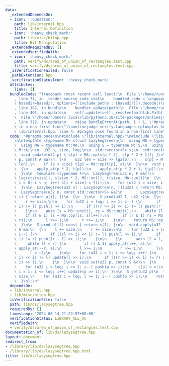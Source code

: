 ```yaml
---
data:
  _extendedDependsOn:
  - icon: ':question:'
    path: lib/internal.hpp
    title: Internal Definition
  - icon: ':heavy_check_mark:'
    path: lib/misc/bitop.hpp
    title: Bit Manipulation
  _extendedRequiredBy: []
  _extendedVerifiedWith:
  - icon: ':heavy_check_mark:'
    path: verify/ds/area_of_union_of_rectangles.test.cpp
    title: verify/ds/area_of_union_of_rectangles.test.cpp
  _isVerificationFailed: false
  _pathExtension: hpp
  _verificationStatusIcon: ':heavy_check_mark:'
  attributes:
    links: []
  bundledCode: "Traceback (most recent call last):\n  File \"/home/runner/.local/lib/python3.10/site-packages/onlinejudge_verify/documentation/build.py\"\
    , line 71, in _render_source_code_stat\n    bundled_code = language.bundle(stat.path,\
    \ basedir=basedir, options={'include_paths': [basedir]}).decode()\n  File \"/home/runner/.local/lib/python3.10/site-packages/onlinejudge_verify/languages/cplusplus.py\"\
    , line 187, in bundle\n    bundler.update(path)\n  File \"/home/runner/.local/lib/python3.10/site-packages/onlinejudge_verify/languages/cplusplus_bundle.py\"\
    , line 401, in update\n    self.update(self._resolve(pathlib.Path(included), included_from=path))\n\
    \  File \"/home/runner/.local/lib/python3.10/site-packages/onlinejudge_verify/languages/cplusplus_bundle.py\"\
    , line 312, in update\n    raise BundleErrorAt(path, i + 1, \"#pragma once found\
    \ in a non-first line\")\nonlinejudge_verify.languages.cplusplus_bundle.BundleErrorAt:\
    \ lib/internal.hpp: line 4: #pragma once found in a non-first line\n"
  code: "#pragma once\n\n#include \"lib/internal.hpp\"\n#include \"lib/misc/bitop.hpp\"\
    \n\ntemplate <typename M> struct LazySegtree\n{\n  using MS = typename M::MS;\n\
    \  using MA = typename M::MA;\n  using S = typename M::S;\n  using A = typename\
    \ M::A;\n\n  u32 n, size, log;\n\n  std::vector<S> s;\n  std::vector<A> t;\n\n\
    \  void update(u32 p) { s[p] = MS::op(s[p * 2], s[p * 2 + 1]); }\n\n  void apply_at(u32\
    \ p, const A &a)\n  {\n    u32 len = size >> lg2(p);\n    s[p] = M::act(a, s[p],\
    \ len);\n    if (p < size) t[p] = MA::op(t[p], a);\n  }\n\n  void push(u32 p)\n\
    \  {\n    apply_at(p * 2, t[p]);\n    apply_at(p * 2 + 1, t[p]);\n    t[p] = MA::un();\n\
    \  }\n\n  template <typename F>\n  LazySegtree(u32 n, F &&f)\n      : n(n), size(btc(n)),\
    \ log(ctz(size)), s(size * 2, MS::un()), t(size, MA::un())\n  {\n    for (u32\
    \ i = 0; i < n; i++) s[i + size] = f(i);\n    for (u32 i = size; i--;) update(i);\n\
    \  }\n\n  LazySegtree(u32 n) : LazySegtree(n, [](u32) { return MS::un(); }) {}\n\
    \  LazySegtree(u32 n, const std::vector<S> &a)\n      : LazySegtree(n, [&](u32\
    \ i) { return a[i]; })\n  {\n  }\n\n  S prod(u32 l, u32 r)\n  {\n    l += size;\n\
    \    r += size;\n\n    for (u32 i = log; i >= 1; i--) {\n      if (((l >> i) <<\
    \ i) != l) push(l >> i);\n      if (((r >> i) << i) != l) push((r - 1) >> i);\n\
    \    }\n\n    auto ls = MS::unit(), rs = MS::unit();\n    while (l < r) {\n  \
    \    if (l & 1) ls = MS::op(ls, s[l++]);\n      if (r & 1) rs = MS::op(s[--r],\
    \ rs);\n      l >>= 1;\n      r >>= 1;\n    }\n\n    return MS::op(ls, rs);\n\
    \  }\n\n  S prod_all() const { return s[1]; }\n\n  void apply(u32 l, u32 r, const\
    \ A &a)\n  {\n    l += size;\n    r += size;\n\n    for (u32 i = log; i >= 1;\
    \ i--) {\n      if (((l >> i) << i) != l) push(l >> i);\n      if (((r >> i) <<\
    \ i) != r) push((r - 1) >> i);\n    }\n\n    {\n      auto l2 = l, r2 = r;\n \
    \     while (l < r) {\n        if (l & 1) apply_at(l++, a);\n        if (r & 1)\
    \ apply_at(--r, a);\n        l >>= 1;\n        r >>= 1;\n      }\n      l = l2;\n\
    \      r = r2;\n    }\n\n    for (u32 i = 1; i <= log; i++) {\n      if (((l >>\
    \ i) << i) != l) update(l >> i);\n      if (((r >> i) << i) != r) update((r -\
    \ 1) >> i);\n    }\n  }\n\n  void set(u32 p, const S &v)\n  {\n    p += size;\n\
    \    for (u32 i = log; i >= 1; i--) push(p >> i);\n    t[p] = v;\n    for (u32\
    \ i = 1; i <= log; i++) update(p >> i);\n  }\n\n  S get(u32 p)\n  {\n    p +=\
    \ size;\n    for (u32 i = log; i >= 1; i--) push(p >> i);\n    return t[p];\n\
    \  }\n};\n"
  dependsOn:
  - lib/internal.hpp
  - lib/misc/bitop.hpp
  isVerificationFile: false
  path: lib/ds/lazysegtree.hpp
  requiredBy: []
  timestamp: '2024-06-14 21:22:57+08:00'
  verificationStatus: LIBRARY_ALL_AC
  verifiedWith:
  - verify/ds/area_of_union_of_rectangles.test.cpp
documentation_of: lib/ds/lazysegtree.hpp
layout: document
redirect_from:
- /library/lib/ds/lazysegtree.hpp
- /library/lib/ds/lazysegtree.hpp.html
title: lib/ds/lazysegtree.hpp
---
```

